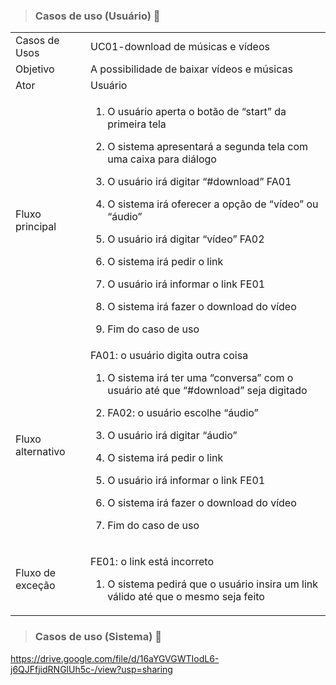 > ### Casos de uso (Usuário) 📂

<table>
<tr>
<td> Casos de Usos </td>
<td> UC01-download de músicas e vídeos </td>
</tr>
<td> Objetivo </td> 
<td> A possibilidade de baixar vídeos e músicas </td> 
</tr>
<td> Ator  </td>
<td>  Usuário </td> 
</tr>
<td>  Fluxo principal </td>
<td> 

1. O usuário aperta o botão de “start” da primeira tela

2. O sistema apresentará a segunda tela com uma caixa para diálogo 

3. O usuário irá digitar “#download” FA01 

4. O sistema irá oferecer a opção de “vídeo” ou “áudio” 

5. O usuário irá digitar “vídeo” FA02 

6. O sistema irá pedir o link 

7. O usuário irá informar o link FE01 

8. O sistema irá fazer o download do vídeo 

9. Fim do caso de uso </td> 
</tr>
<td>  Fluxo alternativo </td> 
<td> 
 FA01: o usuário digita outra coisa

1. O sistema irá ter uma “conversa” com o usuário até que “#download” seja digitado

2. FA02: o usuário escolhe “áudio”

3. O usuário irá digitar “áudio”

4. O sistema irá pedir o link

5. O usuário irá informar o link FE01

6. O sistema irá fazer o download do vídeo

7. Fim do caso de uso  </td> 
</tr>
<td> Fluxo de exceção  </td> 
<td> 

FE01: o link está incorreto

1. O sistema pedirá que o usuário insira um link válido até que o mesmo seja feito  </td> 



</table>

> ### Casos de uso (Sistema) 📂
https://drive.google.com/file/d/16aYGVGWTIodL6-j6QJFfjidRNGlUh5c-/view?usp=sharing
